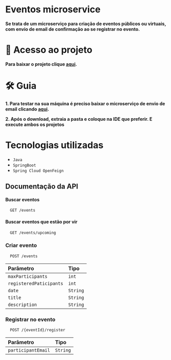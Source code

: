 
# Eventos microservice

**Se trata de um microserviço para criação de eventos públicos ou virtuais, com envio de email de confirmação ao se registrar no evento.**

# 📁 Acesso ao projeto

**Para baixar o projeto clique <a href="https://github.com/gabriel-afg/EventMicroservice/archive/refs/heads/main.zip">aqui</a>.**

# 🛠️ Guia

**1. Para testar na sua máquina é preciso baixar o microserviço de envio de email clicando <a href="https://github.com/gabriel-afg/EmailMicroservice/archive/refs/heads/main.zip">aqui</a>.**

**2. Após o download, extraia a pasta e coloque na IDE que preferir. E execute ambos os projetos**

# Tecnologias utilizadas

- `Java`
- `SpringBoot`
- `Spring Cloud OpenFeign`

## Documentação da API

#### Buscar eventos

```http
  GET /events
```


#### Buscar eventos que estão por vir

```http
  GET /events/upcoming
```

### Criar evento

```http
  POST /events
```

| Parâmetro   | Tipo       |
| :---------- | :--------- | 
| `maxParticipants`      | `int` | 
| `registeredPaticipants`      | `int` |  
| `date`      | `String` | 
| `title`      | `String` | 
| `description`      | `String` | 

### Registrar no evento

```http
  POST /{eventId}/register
```

| Parâmetro   | Tipo       |
| :---------- | :--------- | 
| `participantEmail`| `String` | 
